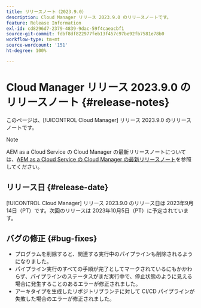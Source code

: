 ```yaml
---
title: リリースノート（2023.9.0）
description: Cloud Manager リリース 2023.9.0 のリリースノートです。
feature: Release Information
exl-id: cd8296d7-2379-4839-9dac-59f4caeacbf1
source-git-commit: fdbf8df822977feb13f457c97be92fb7581e78b0
workflow-type: tm+mt
source-wordcount: '151'
ht-degree: 100%

---
```


# Cloud Manager リリース 2023.9.0 のリリースノート {#release-notes}

このページは、[!UICONTROL Cloud Manager] リリース 2023.9.0 のリリースノートです。

>[!NOTE]
>
>AEM as a Cloud Service の Cloud Manager の最新リリースノートについては、[AEM as a Cloud Service の Cloud Manager の最新リリースノート](https://experienceleague.adobe.com/docs/experience-manager-cloud-service/content/implementing/using-cloud-manager/release-notes-cloud-manager/release-notes-cm-current.html?lang=ja)を参照してください。

## リリース日 {#release-date}

[!UICONTROL Cloud Manager] リリース 2023.9.0 のリリース日は 2023年9月14日（PT）です。次回のリリースは 2023年10月5日（PT）に予定されています。

## バグの修正 {#bug-fixes}

* プログラムを削除すると、関連する実行中のパイプラインも削除されるようになりました。
* パイプライン実行のすべての手順が完了としてマークされているにもかかわらず、パイプラインのステータスがまだ実行中で、停止状態のように見える場合に発生することのあるエラーが修正されました。
* アーキタイプを生成したリポジトリブランチに対して CI/CD パイプラインが失敗した場合のエラーが修正されました。
